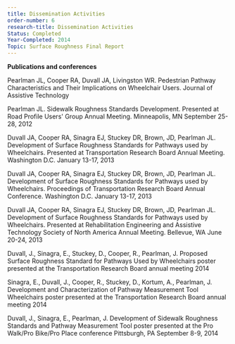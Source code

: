 ```yaml
---
title: Dissemination Activities
order-number: 6
research-title: Dissemination Activities
Status: Completed
Year-Completed: 2014
Topic: Surface Roughness Final Report
---
```


**Publications and conferences**

Pearlman JL, Cooper RA, Duvall JA, Livingston WR. Pedestrian Pathway Characteristics and Their Implications on Wheelchair Users. Journal of Assistive Technology

Pearlman JL. Sidewalk Roughness Standards Development. Presented at Road Profile Users' Group Annual Meeting. Minneapolis, MN September 25-28, 2012

Duvall JA, Cooper RA, Sinagra EJ, Stuckey DR, Brown, JD, Pearlman JL. Development of Surface Roughness Standards for Pathways used by Wheelchairs. Presented at Transportation Research Board Annual Meeting. Washington D.C. January 13-17, 2013

Duvall JA, Cooper RA, Sinagra EJ, Stuckey DR, Brown, JD, Pearlman JL. Development of Surface Roughness Standards for Pathways used by Wheelchairs. Proceedings of Transportation Research Board Annual Conference. Washington D.C. January 13-17, 2013

Duvall JA, Cooper RA, Sinagra EJ, Stuckey DR, Brown, JD, Pearlman JL. Development of Surface Roughness Standards for Pathways used by Wheelchairs. Presented at Rehabilitation Engineering and Assistive Technology Society of North America Annual Meeting. Bellevue, WA June 20-24, 2013

Duvall, J., Sinagra, E., Stuckey, D., Cooper, R., Pearlman, J. Proposed Surface Roughness Standard for Pathways Used by Wheelchairs poster presented at the Transportation Research Board annual meeting 2014

Sinagra, E., Duvall, J., Cooper, R., Stuckey, D., Kortum, A., Pearlman, J. Development and Characterization of Pathway Measurement Tool Wheelchairs poster presented at the Transportation Research Board annual meeting 2014

Duvall, J., Sinagra, E., Pearlman, J. Development of Sidewalk Roughness Standards and Pathway Measurement Tool poster presented at the Pro Walk/Pro Bike/Pro Place conference Pittsburgh, PA September 8-9, 2014
